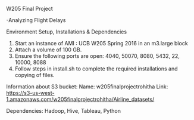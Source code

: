 W205 Final Project 

-Analyzing Flight Delays

Environment Setup, Installations & Dependencies

1) Start an instance of AMI : UCB W205 Spring 2016 in an m3.large block
2) Attach a volume of 100 GB.
3) Ensure the following ports are open: 4040, 50070, 8080, 5432, 22, 10000, 8088
4) Follow steps in install.sh to complete the required installations and copying of files.

Information about S3 bucket:
Name: w205finalprojectrohitha
Link: https://s3-us-west-1.amazonaws.com/w205finalprojectrohitha/Airline_datasets/

Dependencies:
Hadoop, Hive, Tableau, Python
